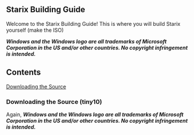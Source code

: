 ## Starix Building Guide
Welcome to the Starix Building Guide! This is where you will build Starix yourself (make the ISO)

***Windows and the Windows logo are all trademarks of Microsoft Corporation in the US and/or other countries. No copyright infringement is intended.***
## Contents
[Downloading the Source](https://github.com/strxproject/starix-building-guide/tree/main#downloading-the-source-tiny10)

### Downloading the Source (tiny10)
Again, ***Windows and the Windows logo are all trademarks of Microsoft Corporation in the US and/or other countries. No copyright infringement is intended.***
